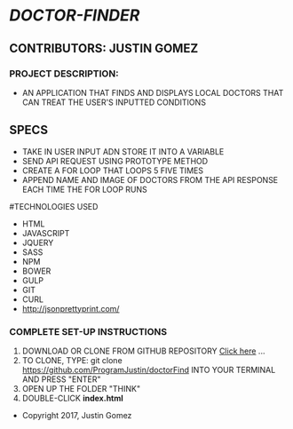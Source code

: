 # _DOCTOR-FINDER_

## CONTRIBUTORS: **JUSTIN GOMEZ**

### PROJECT DESCRIPTION:

* AN APPLICATION THAT FINDS AND DISPLAYS LOCAL DOCTORS THAT CAN TREAT THE USER'S INPUTTED CONDITIONS

## SPECS
* TAKE IN USER INPUT ADN STORE IT INTO A VARIABLE
* SEND API REQUEST USING PROTOTYPE METHOD
* CREATE A FOR LOOP THAT LOOPS 5 FIVE TIMES
* APPEND NAME AND IMAGE OF DOCTORS FROM THE API RESPONSE EACH TIME THE FOR LOOP RUNS

#TECHNOLOGIES USED
* HTML
* JAVASCRIPT
* JQUERY
* SASS
* NPM
* BOWER
* GULP
* GIT
* CURL
* http://jsonprettyprint.com/

### COMPLETE SET-UP INSTRUCTIONS
1. DOWNLOAD OR CLONE FROM GITHUB REPOSITORY [Click here](https://github.com/ProgramJustin/doctorFind) ...
2. TO CLONE, TYPE: git clone https://github.com/ProgramJustin/doctorFind INTO YOUR TERMINAL AND PRESS "ENTER"
3. OPEN UP THE FOLDER "THINK"
4. DOUBLE-CLICK **index.html**

* Copyright 2017, Justin Gomez
